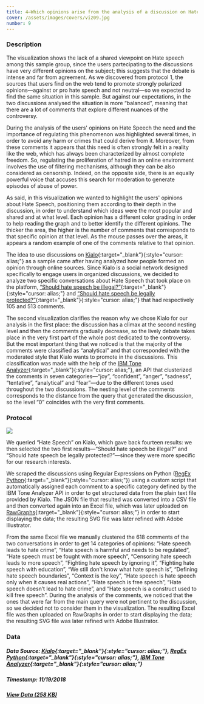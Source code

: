```yaml
---
title: 4—Which opinions arise from the analysis of a discussion on Hate Speech about Kialo?
cover: /assets/images/covers/viz09.jpg
number: 9
---
```


### Description 

The visualization shows the lack of a shared viewpoint on Hate speech among this sample group, since the users partecipating to the discussions have very different opinions on the subject; this suggests that the debate is intense and far from agreement. As we discovered from protocol 1, the sources that users find on the web tend to promote strongly polarized opinions—against or pro hate speech and not neutral—so we expected to find the same situation in this sample. But against our expectations, in the two discussions analysed the situation is more “balanced”, meaning that there are a lot of comments that explore different nuances of the controversy.

During the analysis of the users' opinions on Hate Speech the need and the importance of regulating this phenomenon was highlighted several times, in order to avoid any harm or crimes that could derive from it. Moreover, from these comments it appears that this need is often strongly felt in a reality like the web, which has always been characterized by almost complete freedom.
So, regulating the proliferation of hatred in an online environment involves the use of filtering mechanisms, although they can be also considered as censorship. Indeed, on the opposite side, there is an equally powerful voice that accuses this search for moderation to generate episodes of abuse of power.

As said, in this visualization we wanted to highlight the users' opinions about Hate Speech, positioning them according to their depth in the discussion, in order to understand which ideas were the most popular and shared and at what level.
Each opinion has a different color grading in order to help reading the graph and to better identify the different opinions. The thicker the area, the higher is the number of comments that corresponds to that specific opinion at that level. As the mouse passes over the areas, it appears a random example of one of the comments relative to that opinion.

The idea to use discussions on [Kialo](https://kialo.com){:target="_blank"}{:style="cursor: alias;"} as a sample came after having analyzed how people formed an opinion through online sources. Since Kialo is a social network designed specifically to engage users in organized discussions, we decided to analyze two specific conversations about Hate Speech that took place on the platform, [“Should hate speech be illegal?”](https://www.kialo.com/should-hate-speech-be-illegal-6148/6148.0=6148.1){:target="_blank"}{:style="cursor: alias;"} and [“Should hate speech be legally protected?”](https://www.kialo.com/should-hate-speech-be-legally-protected-10134/10134.0=10134.1/=10134.1){:target="_blank"}{:style="cursor: alias;"} that had respectively 105 and 513 comments.

The second visualization clarifies the reason why we chose Kialo for our analysis in the first place: the discussion has a climax at the second nesting level and then the comments gradually decrease, so the lively debate takes place in the very first part of the whole post dedicated to the controversy. But the most important thing that we noticed is that the majority of the comments were classified as “analytical” and that corresponded with the moderated style that Kialo wants to promote in the discussions. This classification was made with the help of the [IBM Tone Analyzer](https://www.ibm.com/watson/services/tone-analyzer/){:target="_blank"}{:style="cursor: alias;"}, an API that clusterized the comments in seven categories—“joy”, “confident”, “anger”, “sadness”, “tentative”, “analytical” and “fear”—due to the different tones used throughout the two discussions. The nesting level of the comments corresponds to the distance from the query that generated the discussion, so the level “0” coincides with the very first comments. 


### Protocol
<img src="{{ '/assets/images/protocols/protocol-09.png' | relative_path }}">

We queried “Hate Speech” on Kialo, which gave back fourteen results: we then selected the two first results—“Should hate speech be illegal?” and “Should hate speech be legally protected?”—since they were more specific for our research interests.

We scraped the discussions using Regular Expressions on Python ([RegEx Python](https://github.com/drivinward/Kialo-Parser){:target="_blank"}{:style="cursor: alias;"}) using a custom script that automatically assigned each comment to a specific category defined by the IBM Tone Analyzer API  in order to get structured data from the plain text file provided by Kialo. The JSON file that resulted was converted into a CSV file and then converted again into an Excel file, which was later uploaded on [RawGraphs](https://rawgraphs.io/){:target="_blank"}{:style="cursor: alias;"} in order to start displaying the data; the resulting SVG file was later refined with Adobe Illustrator.

From the same Excel file we manually clustered the 618 comments of the two conversations in order to get 14 categories of opinions: “Hate speech leads to hate crime”, “Hate speech is harmful and needs to be regulated”, “Hate speech must be fought with more speech”, “Censoring hate speech leads to more speech”, “Fighting hate speech by ignoring it”, “Fighting hate speech with education”, “We still don't know what hate speech is”, “Defining hate speech boundaries”, “Context is the key”, “Hate speech is hate speech only when it causes real actions”, “Hate speech is free speech”, “Hate speech doesn’t lead to hate crime”, and “Hate speech is a construct used to kill free speech”. During the analysis of the comments, we noticed that the ones that were far from the main query were not pertinent to the discussion, so we decided not to consider them in the visualization. The resulting Excel file was then uploaded on RawGraphs in order to start displaying the data; the resulting SVG file was later refined with Adobe Illustrator.


### Data
##### Data Source: [Kialo](https://kialo.com){:target="_blank"}{:style="cursor: alias;"}, [RegEx Python](https://github.com/drivinward/Kialo-Parser){:target="_blank"}{:style="cursor: alias;"}, [IBM Tone Analyzer](https://www.ibm.com/watson/services/tone-analyzer/){:target="_blank"}{:style="cursor: alias;"}
##### Timestamp: 11/19/2018
##### [View Data (258 KB)](/assets/datasets/4.xlsx)